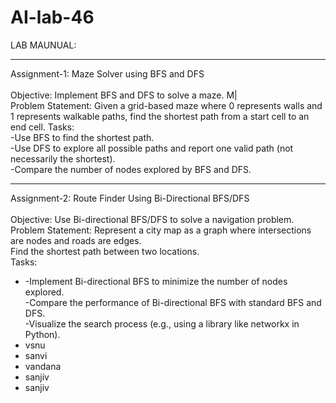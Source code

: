 # AI-lab-46
LAB MAUNUAL:<br>
<hr >
Assignment-1: Maze Solver using BFS and DFS<br><br>
Objective: Implement BFS and DFS to solve a maze. M|<br>
Problem Statement: Given a grid-based maze where 0 represents walls and 1 represents walkable paths, 
find the shortest path from a start cell to an end cell. Tasks:<br>
-Use BFS to find the shortest path.<br>
-Use DFS to explore all possible paths and report one valid path (not necessarily the shortest).<br>
-Compare the number of nodes explored by BFS and DFS. <br><hr>
Assignment-2: Route Finder Using Bi-Directional BFS/DFS<br><br>
 Objective: Use Bi-directional BFS/DFS to solve a navigation problem. <br>
 Problem Statement: Represent a city map as a graph where intersections are nodes and roads are edges. 
 <br>
 Find the shortest path between two locations.<br>
 Tasks: <ul>
 <li>
-Implement Bi-directional BFS to minimize the number of nodes explored.<br></li>
-Compare the performance of Bi-directional BFS with standard BFS and DFS. <br>
-Visualize the search process (e.g., using a library like networkx in Python).

  <li>vsnu</li>
 <li>sanvi</li>
 <li>vandana</li>
  <li>sanjiv</li>
 <li>sanjiv</li></ul>
